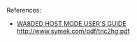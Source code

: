 References:

  * [WA8DED HOST MODE USER'S GUIDE](http://www.ir3ip.net/iw3fqg/doc/wa8ded.htm)
  http://www.symek.com/pdf/tnc2hg.pdf
